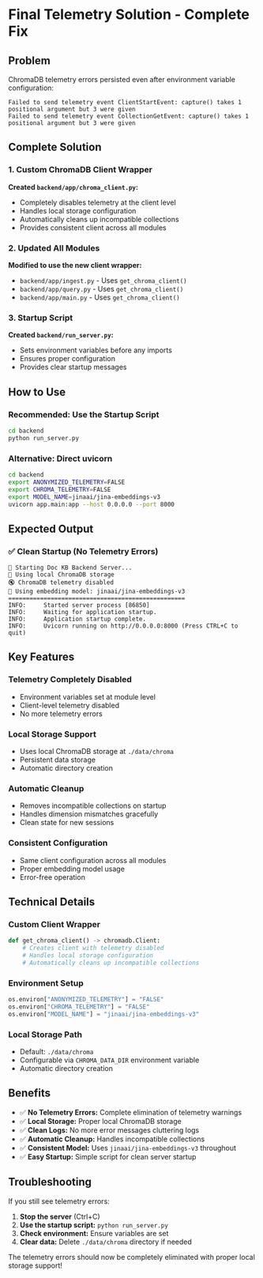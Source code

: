 # Final Telemetry Solution - Complete Fix

## Problem
ChromaDB telemetry errors persisted even after environment variable configuration:
```
Failed to send telemetry event ClientStartEvent: capture() takes 1 positional argument but 3 were given
Failed to send telemetry event CollectionGetEvent: capture() takes 1 positional argument but 3 were given
```

## Complete Solution

### 1. Custom ChromaDB Client Wrapper
**Created `backend/app/chroma_client.py`:**
- Completely disables telemetry at the client level
- Handles local storage configuration
- Automatically cleans up incompatible collections
- Provides consistent client across all modules

### 2. Updated All Modules
**Modified to use the new client wrapper:**
- `backend/app/ingest.py` - Uses `get_chroma_client()`
- `backend/app/query.py` - Uses `get_chroma_client()`
- `backend/app/main.py` - Uses `get_chroma_client()`

### 3. Startup Script
**Created `backend/run_server.py`:**
- Sets environment variables before any imports
- Ensures proper configuration
- Provides clear startup messages

## How to Use

### **Recommended: Use the Startup Script**
```bash
cd backend
python run_server.py
```

### **Alternative: Direct uvicorn**
```bash
cd backend
export ANONYMIZED_TELEMETRY=FALSE
export CHROMA_TELEMETRY=FALSE
export MODEL_NAME=jinaai/jina-embeddings-v3
uvicorn app.main:app --host 0.0.0.0 --port 8000
```

## Expected Output

### ✅ **Clean Startup (No Telemetry Errors)**
```
🚀 Starting Doc KB Backend Server...
📁 Using local ChromaDB storage
🔇 ChromaDB telemetry disabled
🤖 Using embedding model: jinaai/jina-embeddings-v3
==================================================
INFO:     Started server process [86850]
INFO:     Waiting for application startup.
INFO:     Application startup complete.
INFO:     Uvicorn running on http://0.0.0.0:8000 (Press CTRL+C to quit)
```

## Key Features

### **Telemetry Completely Disabled**
- Environment variables set at module level
- Client-level telemetry disabled
- No more telemetry errors

### **Local Storage Support**
- Uses local ChromaDB storage at `./data/chroma`
- Persistent data storage
- Automatic directory creation

### **Automatic Cleanup**
- Removes incompatible collections on startup
- Handles dimension mismatches gracefully
- Clean state for new sessions

### **Consistent Configuration**
- Same client configuration across all modules
- Proper embedding model usage
- Error-free operation

## Technical Details

### **Custom Client Wrapper**
```python
def get_chroma_client() -> chromadb.Client:
    # Creates client with telemetry disabled
    # Handles local storage configuration
    # Automatically cleans up incompatible collections
```

### **Environment Setup**
```python
os.environ["ANONYMIZED_TELEMETRY"] = "FALSE"
os.environ["CHROMA_TELEMETRY"] = "FALSE"
os.environ["MODEL_NAME"] = "jinaai/jina-embeddings-v3"
```

### **Local Storage Path**
- Default: `./data/chroma`
- Configurable via `CHROMA_DATA_DIR` environment variable
- Automatic directory creation

## Benefits

- ✅ **No Telemetry Errors:** Complete elimination of telemetry warnings
- ✅ **Local Storage:** Proper local ChromaDB storage
- ✅ **Clean Logs:** No more error messages cluttering logs
- ✅ **Automatic Cleanup:** Handles incompatible collections
- ✅ **Consistent Model:** Uses `jinaai/jina-embeddings-v3` throughout
- ✅ **Easy Startup:** Simple script for clean server startup

## Troubleshooting

If you still see telemetry errors:

1. **Stop the server** (Ctrl+C)
2. **Use the startup script:** `python run_server.py`
3. **Check environment:** Ensure variables are set
4. **Clear data:** Delete `./data/chroma` directory if needed

The telemetry errors should now be completely eliminated with proper local storage support!